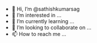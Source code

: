 - 👋 Hi, I’m @sathishkumarsag
- 👀 I’m interested in ...
- 🌱 I’m currently learning ...
- 💞️ I’m looking to collaborate on ...
- 📫 How to reach me ...

<!---
sathishkumarsag/sathishkumarsag is a ✨ special ✨ repository because its `README.md` (this file) appears on your GitHub profile.
You can click the Preview link to take a look at your changes.
--->
